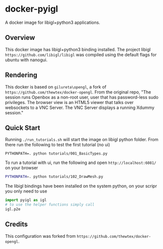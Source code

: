 docker-pyigl
=============
A docker image for libigl+python3 applications. 

Overview
--------
This docker image has libigl+python3 binding installed. The project libigl `https://github.com/libigl/libigl` was compiled 
using the default flags for ubuntu with nanogui.

Rendering
--------
This docker is based on `gilureta\opengl`, a fork of `https://github.com/thewtex/docker-opengl`. 
From the original repo, "The session runs Openbox as a non-root user, user that has password-less sudo privileges. 
The browser view is an HTML5 viewer that talks over websockets to a VNC Server. 
The VNC Server displays a running Xdummy session."

Quick Start
--------
Running `./run_tutorials.sh` will start the image on libigl python folder.
From there run the following to test the first tutorial (no ui)
```
PYTHONPATH=. python tutorials/001_BasicTypes.py
```
To run a tutorial with ui, run the following and open `http://localhost:6081/` on your browser
```bash
PYTHONPATH=. python tutorials/102_DrawMesh.py
```

The libigl bindings have been installed on the system python, on your scripr you only need to use
```python
import pyigl as igl
# to use the helper functions simply call
igl.p2e
```

Credits
-------

This configuration was forked from `https://github.com/thewtex/docker-opengl`.
